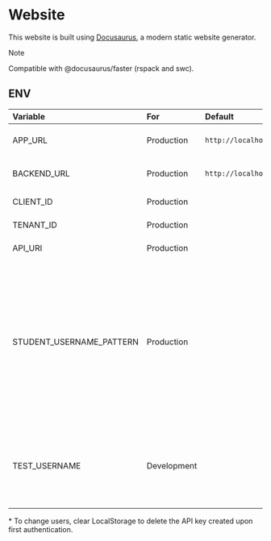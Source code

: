 # Website

This website is built using [Docusaurus](https://docusaurus.io/), a modern static website generator.

> [!NOTE]  
> Compatible with @docusaurus/faster (rspack and swc).

## ENV

| Variable                 | For         | Default                 | Example             | Description                                                                                                                                                        |
|:-------------------------|:------------|:------------------------|:--------------------|:-------------------------------------------------------------------------------------------------------------------------------------------------------------------|
| APP_URL                  | Production  | `http://localhost:3000` |                     | Domain of the hosted app                                                                                                                                           |
| BACKEND_URL              | Production  | `http://localhost:3002` |                     | Url of the API Endpoint                                                                                                                                            |
| CLIENT_ID                | Production  |                         |                     | Azure ID: Client ID                                                                                                                                                |
| TENANT_ID                | Production  |                         |                     | Azure AD: Tenant Id                                                                                                                                                |
| API_URI                  | Production  |                         |                     | Azure AD: API Url                                                                                                                                                  |
| STUDENT_USERNAME_PATTERN | Production  |                         | `@edu`              | Users with usernames matching this RegExp pattern are displayed as students (regardless of admin status). If unset, all non-admin users are displayed as students. |
| TEST_USERNAME            | Development |                         | `admin.bar@bazz.ch` | To log in offline. Must correspond to a user email found in the API's database.\*                                                                                  |

\* To change users, clear LocalStorage to delete the API key created upon first authentication.<br/>